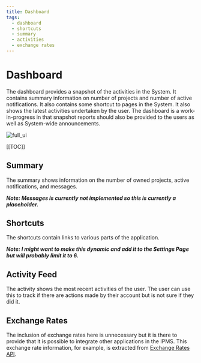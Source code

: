 ```yaml
---
title: Dashboard
tags: 
  - dashboard
  - shortcuts
  - summary
  - activities
  - exchange rates
---
```


# Dashboard

The dashboard provides a snapshot of the activities in the System. It contains summary information on number of projects and number of active notifications. It also contains some shortcut to pages in the System. It also shows the latest activities undertaken by the user. The dashboard is a work-in-progress in that snapshot reports should also be provided to the users as well as System-wide announcements.

![full_ui](https://user-images.githubusercontent.com/29625844/83491340-33fdef00-a4e4-11ea-8eb9-0582ced92caa.png)

[[TOC]]

## Summary

The summary shows information on the number of owned projects, active notifications, and messages. 

***Note: Messages is currently not implemented so this is currently a placeholder.***

## Shortcuts

The shortcuts contain links to various parts of the application. 

***Note: I might want to make this dynamic and add it to the Settings Page but will probably limit it to 6.***

## Activity Feed

The activity shows the most recent activities of the user. The user can use this to track if there are actions made by their account but is not sure if they did it.

## Exchange Rates

The inclusion of exchange rates here is unnecessary but it is there to provide that it is possible to integrate other applications in the IPMS. This exchange rate information, for example, is extracted from [Exchange Rates API](https://exchangeratesapi.io/).

<TagLinks />